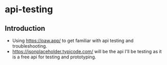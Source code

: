 # api-testing

## Introduction
- Using https://paw.app/ to get familiar with api testing and troubleshooting. 
- https://jsonplaceholder.typicode.com/ will be the api I'll be testing as it is a free api for testing and prototyping.
